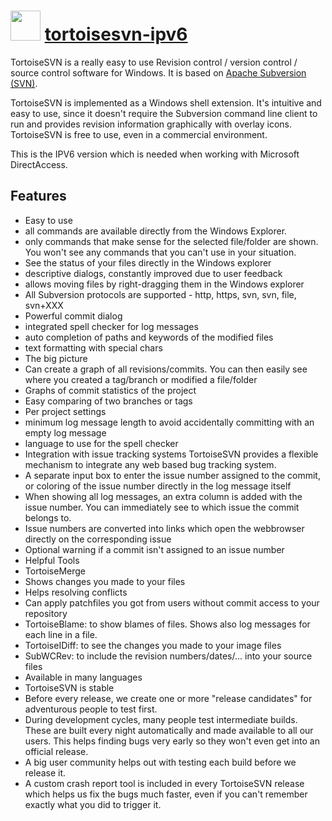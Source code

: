 ﻿# <img src="https://cdn.rawgit.com/chocolatey/chocolatey-coreteampackages/81c6df0de9bb542ecc516c813101d10525c74e51/icons/tortoisesvn.png" width="48" height="48"/> [tortoisesvn-ipv6](https://chocolatey.org/packages/tortoisesvn-ipv6)


TortoiseSVN is a really easy to use Revision control / version control /
 source control software for Windows. It is based on 
 [Apache Subversion (SVN)](http://subversion.apache.org/).

TortoiseSVN is implemented as a Windows shell extension. It's intuitive and easy
to use, since it doesn't require the Subversion command line client to run and
provides revision information graphically with overlay icons. TortoiseSVN is
free to use, even in a commercial environment.

This is the IPV6 version which is needed when working with Microsoft 
DirectAccess.

## Features

* Easy to use
* all commands are available directly from the Windows Explorer.
* only commands that make sense for the selected file/folder are shown. You won't see any commands that you can't use in your situation.
* See the status of your files directly in the Windows explorer
* descriptive dialogs, constantly improved due to user feedback
* allows moving files by right-dragging them in the Windows explorer
* All Subversion protocols are supported - http, https, svn, svn, file, svn+XXX
* Powerful commit dialog
* integrated spell checker for log messages
* auto completion of paths and keywords of the modified files
* text formatting with special chars
* The big picture
* Can create a graph of all revisions/commits. You can then easily see where you created a tag/branch or modified a file/folder
* Graphs of commit statistics of the project
* Easy comparing of two branches or tags
* Per project settings
* minimum log message length to avoid accidentally committing with an empty log message
* language to use for the spell checker
* Integration with issue tracking systems
TortoiseSVN provides a flexible mechanism to integrate any web based bug tracking system.
* A separate input box to enter the issue number assigned to the commit, or coloring of the issue number directly in the log message itself
* When showing all log messages, an extra column is added with the issue number. You can immediately see to which issue the commit belongs to.
* Issue numbers are converted into links which open the webbrowser directly on the corresponding issue
* Optional warning if a commit isn't assigned to an issue number
* Helpful Tools
* TortoiseMerge
* Shows changes you made to your files
* Helps resolving conflicts
* Can apply patchfiles you got from users without commit access to your repository
* TortoiseBlame: to show blames of files. Shows also log messages for each line in a file.
* TortoiseIDiff: to see the changes you made to your image files
* SubWCRev: to include the revision numbers/dates/... into your source files
* Available in many languages
* TortoiseSVN is stable
* Before every release, we create one or more "release candidates" for adventurous people to test first.
* During development cycles, many people test intermediate builds. These are built every night automatically and made available to all our users. This helps finding bugs very early so they won't even get into an official release.
* A big user community helps out with testing each build before we release it.
* A custom crash report tool is included in every TortoiseSVN release which helps us fix the bugs much faster, even if you can't remember exactly what you did to trigger it.
